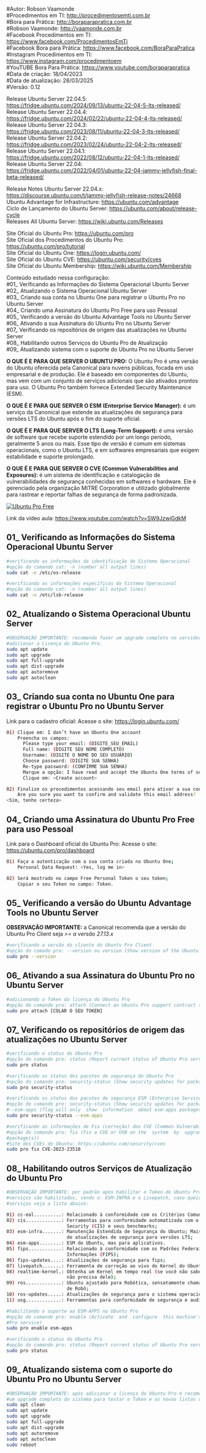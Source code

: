 #Autor: Robson Vaamonde<br>
#Procedimentos em TI: http://procedimentosemti.com.br<br>
#Bora para Prática: http://boraparapratica.com.br<br>
#Robson Vaamonde: http://vaamonde.com.br<br>
#Facebook Procedimentos em TI: https://www.facebook.com/ProcedimentosEmTi<br>
#Facebook Bora para Prática: https://www.facebook.com/BoraParaPratica<br>
#Instagram Procedimentos em TI: https://www.instagram.com/procedimentoem<br>
#YouTUBE Bora Para Prática: https://www.youtube.com/boraparapratica<br>
#Data de criação: 18/04/2023<br>
#Data de atualização: 28/03/2025<br>
#Versão: 0.12<br>

Release Ubuntu Server 22.04.5: https://fridge.ubuntu.com/2024/09/13/ubuntu-22-04-5-lts-released/<br>
Release Ubuntu Server 22.04.4: https://fridge.ubuntu.com/2024/02/22/ubuntu-22-04-4-lts-released/<br>
Release Ubuntu Server 22.04.3: https://fridge.ubuntu.com/2023/08/11/ubuntu-22-04-3-lts-released/<br>
Release Ubuntu Server 22.04.2: https://fridge.ubuntu.com/2023/02/24/ubuntu-22-04-2-lts-released/<br>
Release Ubuntu Server 22.04.1: https://fridge.ubuntu.com/2022/08/12/ubuntu-22-04-1-lts-released/<br>
Release Ubuntu Server 22.04: https://fridge.ubuntu.com/2022/04/01/ubuntu-22-04-jammy-jellyfish-final-beta-released/

Release Notes Ubuntu Server 22.04.x: https://discourse.ubuntu.com/t/jammy-jellyfish-release-notes/24668<br>
Ubuntu Advantage for Infrastructure: https://ubuntu.com/advantage<br>
Ciclo de Lançamento do Ubuntu Server: https://ubuntu.com/about/release-cycle<br>
Releases All Ubuntu Server: https://wiki.ubuntu.com/Releases

Site Oficial do Ubuntu Pro: https://ubuntu.com/pro<br>
Site Oficial dos Procedimentos do Ubuntu Pro: https://ubuntu.com/pro/tutorial<br>
Site Oficial do Ubuntu One: https://login.ubuntu.com/<br>
Site Oficial do Ubuntu CVE: https://ubuntu.com/security/cves<br>
Site Oficial do Ubuntu Membership: https://wiki.ubuntu.com/Membership

Conteúdo estudado nessa configuração:<br>
#01_ Verificando as Informações do Sistema Operacional Ubuntu Server<br>
#02_ Atualizando o Sistema Operacional Ubuntu Server<br>
#03_ Criando sua conta no Ubuntu One para registrar o Ubuntu Pro no Ubuntu Server<br>
#04_ Criando uma Assinatura do Ubuntu Pro Free para uso Pessoal<br>
#05_ Verificando a versão do Ubuntu Advantage Tools no Ubuntu Server<br>
#06_ Ativando a sua Assinatura do Ubuntu Pro no Ubuntu Server<br>
#07_ Verificando os repositórios de origem das atualizações no Ubuntu Server<br>
#08_ Habilitando outros Serviços do Ubuntu Pro de Atualização<br>
#09_ Atualizando sistema com o suporte do Ubuntu Pro no Ubuntu Server<br>

**O QUE É E PARA QUE SERVER O UBUNTU PRO:** O Ubuntu Pro é uma versão do Ubuntu oferecida pela Canonical para nuvens públicas, focada em uso empresarial e de produção. Ele é baseado em componentes do Ubuntu, mas vem com um conjunto de serviços adicionais que são ativados prontos para uso. O Ubuntu Pro também fornece Extended Security Maintenance (ESM).

**O QUE É E PARA QUE SERVER O ESM (Enterprise Service Manager):** é um serviço da Canonical que estende as atualizações de segurança para versões LTS do Ubuntu após o fim do suporte oficial.

**O QUE É E PARA QUE SERVER O LTS (Long-Term Support):** é uma versão de software que recebe suporte estendido por um longo período, geralmente 5 anos ou mais. Esse tipo de versão é comum em sistemas operacionais, como o Ubuntu LTS, e em softwares empresariais que exigem estabilidade e suporte prolongado. 

**O QUE É E PARA QUE SERVER O CVE (Common Vulnerabilities and Exposures):** é um sistema de identificação e catalogação de vulnerabilidades de segurança conhecidas em softwares e hardware. Ele é gerenciado pela organização MITRE Corporation e utilizado globalmente para rastrear e reportar falhas de segurança de forma padronizada.

[![Ubuntu Pro Free](http://img.youtube.com/vi/SW9JzwjGdkM/0.jpg)](https://www.youtube.com/watch?v=SW9JzwjGdkM "Ubuntu Pro Free")

Link da vídeo aula: https://www.youtube.com/watch?v=SW9JzwjGdkM

## 01_ Verificando as Informações do Sistema Operacional Ubuntu Server<br>
```bash
#verificando as informações da identificação do Sistema Operacional
#opção do comando cat: -n (number all output lines)
sudo cat -n /etc/os-release

#verificando as informações específicas do Sistema Operacional
#opção do comando cat: -n (number all output lines)
sudo cat -n /etc/lsb-release
```

## 02_ Atualizando o Sistema Operacional Ubuntu Server<br>
```bash
#OBSERVAÇÃO IMPORTANTE: recomendo fazer um upgrade completo no servidor antes de
#adicionar a Licença do Ubuntu Pro.
sudo apt update
sudo apt upgrade
sudo apt full-upgrade
sudo apt dist-upgrade
sudo apt autoremove
sudo apt autoclean
```

## 03_ Criando sua conta no Ubuntu One para registrar o Ubuntu Pro no Ubuntu Server<br>

Link para o cadastro oficial: Acesse o site: https://login.ubuntu.com/

```bash
01) Clique em: I don’t have an Ubuntu One account
    Preencha os campos:
      Please type your email: (DIGITE_SEU_EMAIL)
      Full name: (DIGITE SEU NOME COMPLETO)
      Username: (DIGITE O NOME DO SEU USUÁRIO)
      Choose password: (DIGITE SUA SENHA)
      Re-type password: (CONFIRME SUA SENHA)
      Marque a opção: I have read and accept the Ubuntu One terms of service, data privacy policy and Canonical SSO privacy notice.
      Clique em: <Create account>

02) Finalize os procedimentos acessando seu email para ativar a sua conta no Ubuntu One.
    Are you sure you want to confirm and validate this email address?
<Sim, tenho certeza>
```

## 04_ Criando uma Assinatura do Ubuntu Pro Free para uso Pessoal<br>

Link para o Dashboard oficial do Ubuntu Pro: Acesse o site: https://ubuntu.com/pro/dashboard

```bash
01) Faça a autenticação com a sua conta criada no Ubuntu One;
    Personal Data Request: <Yes, log me in>

02) Será mostrado no campo Free Personal Token o seu token;
    Copiar o seu Token no campo: Token.
```

## 05_ Verificando a versão do Ubuntu Advantage Tools no Ubuntu Server<br>

**OBSERVAÇÃO IMPORTANTE:** a Canonical recomenda que a versão do Ubuntu Pro Client seja *>= a versão 27.13.x*

```bash
#verificando a versão do cliente do Ubuntu Pro Client
#opção do comado pro: --version ou version (Show version of the Ubuntu Pro package)
sudo pro --version
```

## 06_ Ativando a sua Assinatura do Ubuntu Pro no Ubuntu Server<br>
```bash
#adicionando o Token da licença do Ubuntu Pro
#opção do comando pro: attach (Connect an Ubuntu Pro support contract to this machine)
sudo pro attach [COLAR O SEU TOKEN]
```

## 07_ Verificando os repositórios de origem das atualizações no Ubuntu Server<br>
```bash
#verificando o status do Ubuntu Pro
#opção do comando pro: status (Report current status of Ubuntu Pro services on system)
sudo pro status

#verificando os status dos pacotes de segurança do Ubuntu Pro
#opção do comando pro: security-status (Show security updates for packages in the system)
sudo pro security-status

#verificando os status dos pacotes de segurança ESM (Enterprise Service Manager) do Ubuntu Pro
#opção do comando pro: security-status (Show security updates for packages in the system), 
#--esm-apps (flag will only  show  information  about esm-apps packages)
sudo pro security-status --esm-apps

#verificando as informações de Fix (correção) dos CVE (Common Vulnerabilities and Exposures)
#opção do comando pro: fix (Fix a CVE or USN on the  system  by  upgrading  the  appropriate
#package(s))
#Site dos CVEs do Ubuntu: https://ubuntu.com/security/cves
sudo pro fix CVE-2023-23518
```

## 08_ Habilitando outros Serviços de Atualização do Ubuntu Pro<br>
```bash
#OBSERVAÇÃO IMPORTANTE: por padrão após habilitar o Token do Ubuntu Pro os principais 
#serviços são habilitados, sendo o: ESM-INFRA e o Livepatch, caso queira habilitar mais 
#serviços veja a lista abaixo:

01) cc-eal..........: Relacionado à conformidade com os Critérios Comuns EAL2;
02) cis.............: Ferramentas para conformidade automatizada com o Center of Internet 
                      Security (CIS) e seus benchmarks;
03) esm-infra.......: Manutenção Estendida de Segurança do Ubuntu; Mais 5 (total de 10) anos
                      de atualizações de segurança para versões LTS;
04) esm-apps........: ESM do Ubuntu, mas para aplicativos.
05) fips............: Relacionado à conformidade com os Padrões Federais de Processamento de 
                      Informações (FIPS);
06) fips-updates....: Atualizações de segurança para fips;
07) livepatch.......: Ferramenta de correção ao vivo do Kernel do Ubuntu (livepatch);
08) realtime-kernel.: Obtenha um Kernel em tempo real (se você não sabe o que é, provavelmente
                      não precisa dele);
09) ros.............: Ubuntu ajustado para Robótica, sensatamente chamado de Sistema Operacional 
                      de Robô;
10) ros-updates.....: Atualizações de segurança para o sistema operacional do robô;
11) usg.............: Ferramentas para conformidade de segurança e auditoria do sistema.

#habilitando o suporte ao ESM-APPS no Ubuntu Pro
#opção do comando pro: enable (Activate  and  configure  this machine's access to an Ubuntu
#Pro service)
sudo pro enable esm-apps

#verificando o status do Ubuntu Pro
#opção do comando pro: status (Report current status of Ubuntu Pro services on system)
sudo pro status
```

## 09_ Atualizando sistema com o suporte do Ubuntu Pro no Ubuntu Server<br>
```bash
#OBSERVAÇÃO IMPORTANTE: após adicionar a licença do Ubuntu Pro é recomendado fazer
#um upgrade completo do sistema para testar o Token e as novas listas do sources.list
sudo apt clean
sudo apt update
sudo apt upgrade
sudo apt full-upgrade
sudo apt dist-upgrade
sudo apt autoremove
sudo apt autoclean
sudo reboot
```